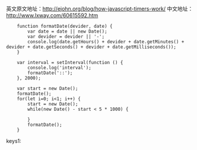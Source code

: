 英文原文地址：http://ejohn.org/blog/how-javascript-timers-work/
中文地址： http://www.lxway.com/60615592.htm

        function formatDate(devider, date) {
            var date = date || new Date();
            var devider = devider || '-';
            console.log(date.getHours() + devider + date.getMinutes() + devider + date.getSeconds() + devider + date.getMilliseconds());
        }

        var interval = setInterval(function () {
            console.log('interval');
            formatDate('::');
        }, 2000);

        var start = new Date();
        formatDate();
        for(let i=0; i<1; i++) {
            start = new Date();
            while(new Date() - start < 5 * 1000) {

            }
            formatDate();
        }
        
  keys1:  
